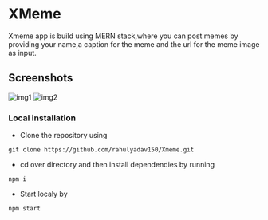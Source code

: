 # XMeme
 Xmeme app is build using MERN stack,where  you can post memes by providing your name,a caption for the meme and the url for the meme image as input.
 
 ## Screenshots
 ![img1](https://user-images.githubusercontent.com/64326790/108630498-16feb700-748b-11eb-9ae4-540849860c30.png)
 ![img2](https://user-images.githubusercontent.com/64326790/108630540-49a8af80-748b-11eb-8a4c-6d3b969025ef.png)
 
 ### Local installation
 * Clone the repository using
 ```
 git clone https://github.com/rahulyadav150/Xmeme.git
 ```
 * cd over directory and then install dependendies by running
 ```
 npm i
 ```
 * Start localy by
 ```
 npm start
 ```
 
 
